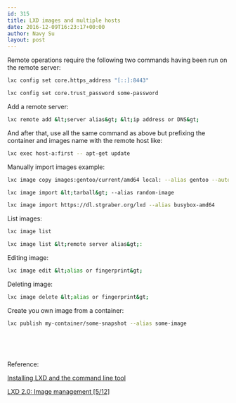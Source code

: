 ```yaml
---
id: 315
title: LXD images and multiple hosts
date: 2016-12-09T16:23:17+00:00
author: Navy Su
layout: post
---
```

Remote operations require the following two commands having been run on the remote server:

```bash
lxc config set core.https_address "[::]:8443"

lxc config set core.trust_password some-password
```

Add a remote server:

```bash
lxc remote add &lt;server alias&gt; &lt;ip address or DNS&gt;
```

And after that, use all the same command as above but prefixing the container and images name with the remote host like:
  


```bash
lxc exec host-a:first -- apt-get update
```

Manually import images example:

```bash
lxc image copy images:gentoo/current/amd64 local: --alias gentoo --auto-update

lxc image import &lt;tarball&gt; --alias random-image

lxc image import https://dl.stgraber.org/lxd --alias busybox-amd64
```

List images:

```bash
lxc image list

lxc image list &lt;remote server alias&gt;:
```

Editing image:

```bash
lxc image edit &lt;alias or fingerprint&gt;
```

Deleting image:

```bash
lxc image delete &lt;alias or fingerprint&gt;
```

Create you own image from a container:

```bash
lxc publish my-container/some-snapshot --alias some-image
```

&nbsp;

&nbsp;

Reference:
  
<a href="https://linuxcontainers.org/lxd/getting-started-cli/" target="_blank">Installing LXD and the command line tool</a>
  
<a href="https://www.stgraber.org/2016/03/30/lxd-2-0-image-management-512/" target="_blank">LXD 2.0: Image management [5/12]</a>